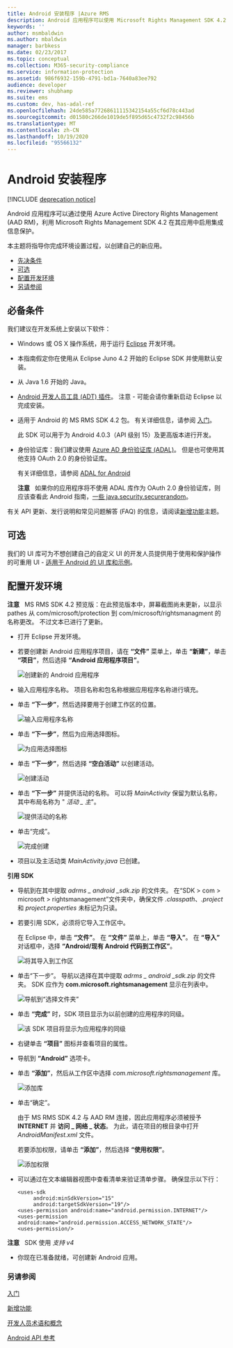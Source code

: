 ```yaml
---
title: Android 安装程序 |Azure RMS
description: Android 应用程序可以使用 Microsoft Rights Management SDK 4.2 在其应用程序中启用集成信息保护。
keywords: ''
author: msmbaldwin
ms.author: mbaldwin
manager: barbkess
ms.date: 02/23/2017
ms.topic: conceptual
ms.collection: M365-security-compliance
ms.service: information-protection
ms.assetid: 986f6932-159b-4791-bd1a-7640a83ee792
audience: developer
ms.reviewer: shubhamp
ms.suite: ems
ms.custom: dev, has-adal-ref
ms.openlocfilehash: 24de585a77268611115342154a55cf6d78c443ad
ms.sourcegitcommit: d01580c266de1019de5f895d65c4732f2c98456b
ms.translationtype: MT
ms.contentlocale: zh-CN
ms.lasthandoff: 10/19/2020
ms.locfileid: "95566132"
---
```

# <a name="android-setup"></a>Android 安装程序

[!INCLUDE [deprecation notice](../includes/deprecation-warning.md)]

Android 应用程序可以通过使用 Azure Active Directory Rights Management (AAD RM)，利用 Microsoft Rights Management SDK 4.2 在其应用中启用集成信息保护。

本主题将指导你完成环境设置过程，以创建自己的新应用。

-   [先决条件](#prerequisites)
-   [可选](#optional)
-   [配置开发环境](#configuring-your-development-environment)
-   [另请参阅](#see-also)

## <a name="prerequisites"></a>必备条件

我们建议在开发系统上安装以下软件：

-   Windows 或 OS X 操作系统，用于运行 [Eclipse](https://www.oracle.com/technetwork/java/javase/downloads/jre7-downloads-1880261.html) 开发环境。
-   本指南假定你在使用从 Eclipse Juno 4.2 开始的 Eclipse SDK 并使用默认安装。
-   从 Java 1.6 开始的 Java。
-   [Android 开发人员工具 (ADT) 插件](https://developer.android.com/studio/install)。 注意 - 可能会请你重新启动 Eclipse 以完成安装。



-   适用于 Android 的 MS RMS SDK 4.2 包。 有关详细信息，请参阅 [入门](get-started.md)。

    此 SDK 可以用于为 Android 4.0.3（API 级别 15）及更高版本进行开发。

-   身份验证库：我们建议使用 [Azure AD 身份验证库 (ADAL)](/previous-versions/azure/jj573266(v=azure.100))。 但是也可使用其他支持 OAuth 2.0 的身份验证库。

    有关详细信息，请参阅 [ADAL for Android](https://github.com/MSOpenTech/azure-activedirectory-library-for-android)

    **注意**   如果你的应用程序将不使用 ADAL 库作为 OAuth 2.0 身份验证库，则应该查看此 Android 指南，[一些 java.security.securerandom](https://android-developers.blogspot.com/2013/08/some-securerandom-thoughts.html)。



有关 API 更新、发行说明和常见问题解答 (FAQ) 的信息，请阅读[新增功能](release-notes.md)主题。

## <a name="optional"></a>可选

我们的 UI 库可为不想创建自己的自定义 UI 的开发人员提供用于使用和保护操作的可重用 UI - [适用于 Android 的 UI 库和示例](https://github.com/AzureAD/rms-sdk-ui-for-android)。

## <a name="configuring-your-development-environment"></a>配置开发环境

**注意**   MS RMS SDK 4.2 预览版：在此预览版本中，屏幕截图尚未更新，以显示 pathes 从 com/microsoft/protection 到 com/microsoft/rightsmanagment 的名称更改。 不过文本已进行了更新。


-   打开 Eclipse 开发环境。
-   若要创建新 Android 应用程序项目，请在 **“文件”** 菜单上，单击 **“新建”**，单击 **“项目”**，然后选择 **“Android 应用程序项目”**。

    ![创建新的 Android 应用程序](../media/Android-setup-01c.png)

-   输入应用程序名称。 项目名称和包名称根据应用程序名称进行填充。
-   单击 **“下一步”**，然后选择要用于创建工作区的位置。

    ![输入应用程序名称](../media/Android-setup-02a.jpg)

-   单击 **“下一步”**，然后为应用选择图标。

    ![为应用选择图标](../media/Android-setup-03.png)

-   单击 **“下一步”**，然后选择 **“空白活动”** 以创建活动。

    ![创建活动](../media/Android-setup-04.png)

-   单击 **“下一步”** 并提供活动的名称。 可以将 *MainActivity* 保留为默认名称，其中布局名称为 " *活动 \_ 主*"。

    ![提供活动的名称](../media/Android-setup-05a.jpg)

-   单击“完成”。

    ![完成创建](../media/Android-setup-06.jpg)

-   项目以及主活动类 *MainActivity.java* 已创建。

**引用 SDK**

- 导航到在其中提取 *adrms \_ android \_sdk.zip* 的文件夹。 在“SDK > com > microsoft > rightsmanagement”文件夹中，确保文件 *.classpath*、*.project* 和 *project.properties* 未标记为只读。
- 若要引用 SDK，必须将它导入工作区中。

  在 Eclipse 中，单击 **“文件”**。 在 **“文件”** 菜单上，单击 **“导入”**。 在 **“导入”** 对话框中，选择 **“Android/现有 Android 代码到工作区”**。

  ![将其导入到工作区](../media/Android-setup-07.png)

- 单击“下一步”。 导航以选择在其中提取 *adrms \_ android \_sdk.zip* 的文件夹。 SDK 应作为 **com.microsoft.rightsmanagement** 显示在列表中。

  ![导航到“选择文件夹”](../media/Android-setup-08c.jpg)

- 单击 **“完成”** 时，SDK 项目显示为以前创建的应用程序的同级。

  ![该 SDK 项目将显示为应用程序的同级](../media/Android-setup-09.jpg)

- 右键单击 **“项目”** 图标并查看项目的属性。
- 导航到 **“Android”** 选项卡。
- 单击 **“添加”**，然后从工作区中选择 *com.microsoft.rightsmanagement* 库。

  ![添加库](../media/Android-setup-10b.jpg)

- 单击“确定”。

  由于 MS RMS SDK 4.2 与 AAD RM 连接，因此应用程序必须被授予 **INTERNET** 并 **访问 \_ 网络 \_ 状态**。 为此，请在项目的根目录中打开 *AndroidManifest.xml* 文件。

  若要添加权限，请单击 **“添加”**，然后选择 **“使用权限”**。

  ![添加权限](../media/Android-setup-11d.jpg)

- 可以通过在文本编辑器视图中查看清单来验证清单步骤。 确保显示以下行：

  ```
  <uses-sdk
       android:minSdkVersion="15"
       android:targetSdkVersion="19"/>
  <uses-permission android:name="android.permission.INTERNET"/>
  <uses-permission android:name="android.permission.ACCESS_NETWORK_STATE"/>
  <uses-permission/>
  ```

**注意**   SDK 使用 *支持 v4*

-   你现在已准备就绪，可创建新 Android 应用。

### <a name="see-also"></a>另请参阅

[入门](get-started.md)

[新增功能](release-notes.md)

[开发人员术语和概念](core-concepts.md)

[Android API 参考](/previous-versions/windows/desktop/msipcthin2/android)